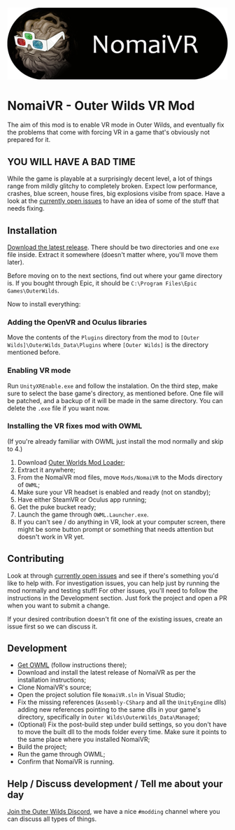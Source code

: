 ![NomaiVR](logo.png)

# NomaiVR - Outer Wilds VR Mod

The aim of this mod is to enable VR mode in Outer Wilds, and eventually fix the problems that come with forcing VR in a game that's obviously not prepared for it.

## YOU WILL HAVE A BAD TIME

While the game is playable at a surprisingly decent level, a lot of things range from mildly glitchy to completely broken. Expect low performance, crashes, blue screen, house fires, big explosions visibe from space. Have a look at the [currently open issues](https://github.com/Raicuparta/NomaiVR/issues) to have an idea of some of the stuff that needs fixing.
 
## Installation

[Download the latest release](https://github.com/Raicuparta/NomaiVR/releases/latest). There should be two directories and one `exe` file inside. Extract it somewhere (doesn't matter where, you'll move them later).

Before moving on to the next sections, find out where your game directory is. If you bought through Epic, it should be `C:\Program Files\Epic Games\OuterWilds`.

Now to install everything:

### Adding the OpenVR and Oculus libraries

Move the contents of the `Plugins` directory from the mod to `[Outer Wilds]\OuterWilds_Data\Plugins` where `[Outer Wilds]` is the directory mentioned before.

### Enabling VR mode

Run `UnityXREnable.exe` and follow the instalation. On the third step, make sure to select the base game's directory, as mentioned before. One file will be patched, and a backup of it will be made in the same directory. You can delete the `.exe` file if you want now.

### Installing the VR fixes mod with OWML

(If you're already familiar with OWML just install the mod normally and skip to 4.)

1. Download [Outer Worlds Mod Loader](https://github.com/amazingalek/owml/releases/latest);
2. Extract it anywhere;
3. From the NomaiVR mod files, move `Mods/NomaiVR` to the Mods directory of `OWML`;
4. Make sure your VR headset is enabled and ready (not on standby);
5. Have either SteamVR or Oculus app running;
6. Get the puke bucket ready;
7. Launch the game through `OWML.Launcher.exe`.
8. If you can't see / do anything in VR, look at your computer screen, there might be some button prompt or something that needs attention but doesn't work in VR yet.

## Contributing

Look at through [currently open issues](https://github.com/Raicuparta/NomaiVR/issues) and see if there's something you'd like to help with. For investigation issues, you can help just by running the mod normally and testing stuff! For other issues, you'll need to follow the instructions in the Development section. Just fork the project and open a PR when you want to submit a change.

If your desired contribution doesn't fit one of the existing issues, create an issue first so we can discuss it.

## Development

- [Get OWML](https://github.com/amazingalek/owml) (follow instructions there);
- Download and install the latest release of NomaiVR as per the installation instructions;
- Clone NomaiVR's source;
- Open the project solution file `NomaiVR.sln` in Visual Studio;
- Fix the missing references (`Assembly-CSharp` and all the `UnityEngine` dlls) adding new references pointing to the same dlls in your game's directory, specifically in `Outer Wilds\OuterWilds_Data\Managed`;
- (Optional) Fix the post-build step under build settings, so you don't have to move the built dll to the mods folder every time. Make sure it points to the same place where you installed NomaiVR;
- Build the project;
- Run the game through OWML;
- Confirm that NomaiVR is running.

## Help / Discuss development / Tell me about your day

[Join the Outer Wilds Discord](https://discord.gg/dg8A7m), we have a nice `#modding` channel where you can discuss all types of things.
